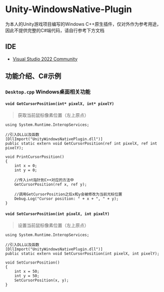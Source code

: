 # Unity-WindowsNative-Plugin
为本人的Unity游戏项目编写的Windows C++原生插件，仅对外作为参考用途，因此不提供完整的C#端代码，请自行参考下方文档

## IDE
- [Visual Studio 2022 Community](https://visualstudio.microsoft.com/vs/community/)


## 功能介绍、C#示例
### `Desktop.cpp` Windows桌面相关功能

#### `void GetCursorPosition(int* pixelX, int* pixelY)`
> 获取当前鼠标像素位置（左上原点）

```
using System.Runtime.InteropServices;

//引入DLL以及函数
[DllImport("UnityWindowsNativePlugin.dll")]
public static extern void GetCursorPosition(ref int pixelX, ref int pixelY);

void PrintCursorPosition()
{
	int x = 0;
	int y = 0;

	//传入int指针到C++对应的方法中
	GetCursorPosition(ref x, ref y);

	//调用GetCursorPosition之后x和y会被修改为当前光标位置
	Debug.Log("Cursor position: " + x + ", " + y);
}
```

#### `void SetCursorPosition(int pixelX, int pixelY) `
> 设置当前鼠标像素位置（左上原点）

```
using System.Runtime.InteropServices;

//引入DLL以及函数
[DllImport("UnityWindowsNativePlugin.dll")]
public static extern void SetCursorPosition(int pixelX, int pixelY);

void SetCursorPosition()
{
	int x = 50;
	int y = 50;
	SetCursorPosition(x, y);
}
```
